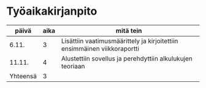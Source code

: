 # Työaikakirjanpito

päivä | aika | mitä tein
------|------|----------
6.11. |3     | Lisättiin vaatimusmäärittely ja kirjoitettiin ensimmäinen viikkoraportti
11.11.|4     | Alustettiin sovellus ja perehdyttiin alkulukujen teoriaan
Yhteensä|3   |

